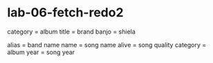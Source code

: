 # lab-06-fetch-redo2

category = album title = brand
banjo = shiela



alias = band name
name = song name
alive = song quality
category = album
year = song year
